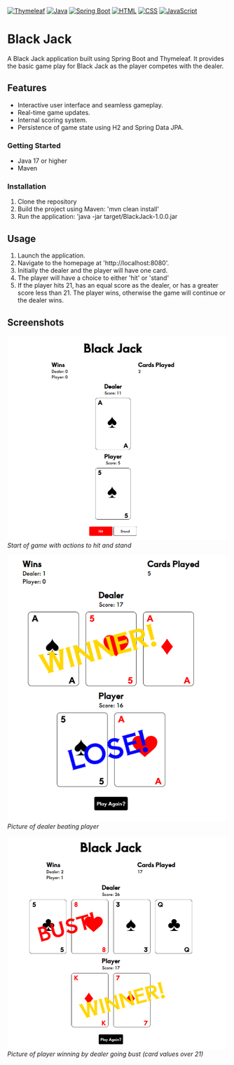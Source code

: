 [![Thymeleaf](https://img.shields.io/badge/Thymeleaf-3.1.1-brightgreen)](https://www.thymeleaf.org/)
[![Java](https://img.shields.io/badge/Java-17-blue)](https://www.oracle.com/java/)
[![Spring Boot](https://img.shields.io/badge/Spring_Boot-3.1-brightgreen)](https://spring.io/projects/spring-boot)
[![HTML](https://img.shields.io/badge/HTML-5-orange)](https://www.w3.org/TR/html52/)
[![CSS](https://img.shields.io/badge/CSS-3-blue)](https://www.w3.org/Style/CSS/)
[![JavaScript](https://img.shields.io/badge/JavaScript-ES6-yellow)](https://developer.mozilla.org/en-US/docs/Web/JavaScript)

# Black Jack

A Black Jack application built using Spring Boot and Thymeleaf. It provides the basic game play for Black Jack as the player competes with the dealer.


## Features
- Interactive user interface and seamless gameplay.
- Real-time game updates.
- Internal scoring system.
- Persistence of game state using H2 and Spring Data JPA.

### Getting Started
- Java 17 or higher
- Maven

### Installation
1. Clone the repository
2. Build the project using Maven: 'mvn clean install'
3. Run the application: 'java -jar target/BlackJack-1.0.0.jar

## Usage
1. Launch the application.
2. Navigate to the homepage at 'http://localhost:8080'.
3. Initially the dealer and the player will have one card.
4. The player will have a choice to either 'hit' or 'stand'
5. If the player hits 21, has an equal score as the dealer, or has a greater score less than 21. The player wins, otherwise the game will continue or the dealer wins.

## Screenshots

![Screenshot 1](/src/main/resources/static/assets/screenshot1.PNG)
*Start of game with actions to hit and stand*

![Screenshot 2](/src/main/resources/static/assets/screenshot2.PNG)
*Picture of dealer beating player*

![Screenshot 3](/src/main/resources/static/assets/screenshot3.PNG)
*Picture of player winning by dealer going bust (card values over 21)*
